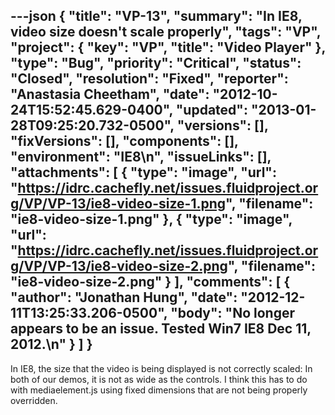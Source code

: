 ---json
{
  "title": "VP-13",
  "summary": "In IE8, video size doesn't scale properly",
  "tags": "VP",
  "project": {
    "key": "VP",
    "title": "Video Player"
  },
  "type": "Bug",
  "priority": "Critical",
  "status": "Closed",
  "resolution": "Fixed",
  "reporter": "Anastasia Cheetham",
  "date": "2012-10-24T15:52:45.629-0400",
  "updated": "2013-01-28T09:25:20.732-0500",
  "versions": [],
  "fixVersions": [],
  "components": [],
  "environment": "IE8\n",
  "issueLinks": [],
  "attachments": [
    {
      "type": "image",
      "url": "https://idrc.cachefly.net/issues.fluidproject.org/VP/VP-13/ie8-video-size-1.png",
      "filename": "ie8-video-size-1.png"
    },
    {
      "type": "image",
      "url": "https://idrc.cachefly.net/issues.fluidproject.org/VP/VP-13/ie8-video-size-2.png",
      "filename": "ie8-video-size-2.png"
    }
  ],
  "comments": [
    {
      "author": "Jonathan Hung",
      "date": "2012-12-11T13:25:33.206-0500",
      "body": "No longer appears to be an issue. Tested Win7 IE8 Dec 11, 2012.\n"
    }
  ]
}
---
In IE8, the size that the video is being displayed is not correctly scaled: In both of our demos, it is not as wide as the controls. I think this has to do with mediaelement.js using fixed dimensions that are not being properly overridden.

        